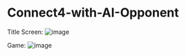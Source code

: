 # Connect4-with-AI-Opponent

Title Screen:
![image](https://github.com/user-attachments/assets/ba9e1f45-926b-45d5-84fa-d647d21846d5)

Game:
![image](https://github.com/user-attachments/assets/fbe948e1-7890-410e-aeab-f4d32470b329)

